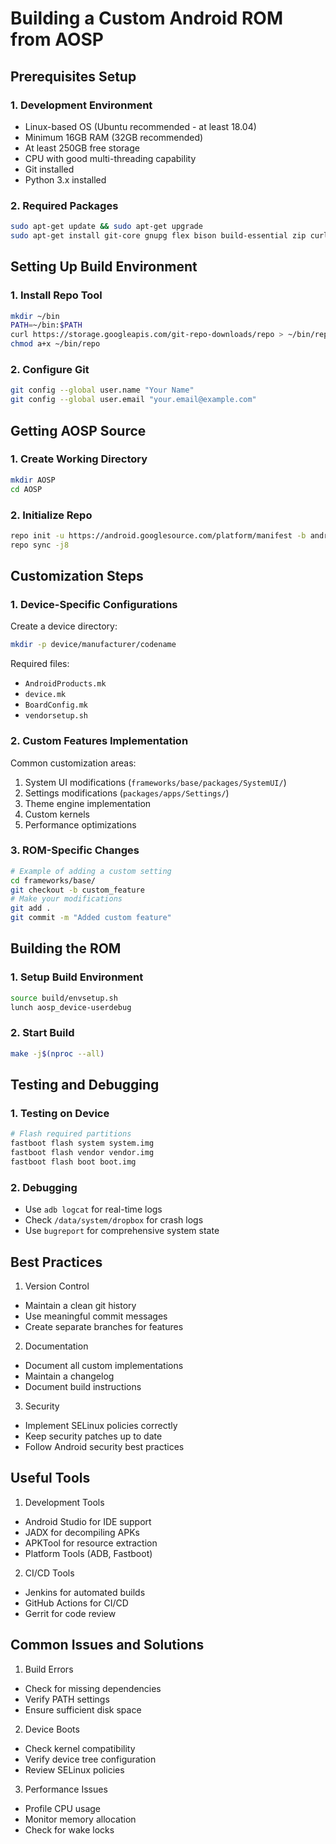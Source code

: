 # Building a Custom Android ROM from AOSP

## Prerequisites Setup

### 1. Development Environment
- Linux-based OS (Ubuntu recommended - at least 18.04)
- Minimum 16GB RAM (32GB recommended)
- At least 250GB free storage
- CPU with good multi-threading capability
- Git installed
- Python 3.x installed

### 2. Required Packages
```bash
sudo apt-get update && sudo apt-get upgrade
sudo apt-get install git-core gnupg flex bison build-essential zip curl zlib1g-dev gcc-multilib g++-multilib libc6-dev-i386 libncurses5 lib32ncurses5-dev x11proto-core-dev libx11-dev lib32z1-dev libgl1-mesa-dev libxml2-utils xsltproc unzip fontconfig
```

## Setting Up Build Environment

### 1. Install Repo Tool
```bash
mkdir ~/bin
PATH=~/bin:$PATH
curl https://storage.googleapis.com/git-repo-downloads/repo > ~/bin/repo
chmod a+x ~/bin/repo
```

### 2. Configure Git
```bash
git config --global user.name "Your Name"
git config --global user.email "your.email@example.com"
```

## Getting AOSP Source

### 1. Create Working Directory
```bash
mkdir AOSP
cd AOSP
```

### 2. Initialize Repo
```bash
repo init -u https://android.googlesource.com/platform/manifest -b android-13.0.0_r1
repo sync -j8
```

## Customization Steps

### 1. Device-Specific Configurations
Create a device directory:
```bash
mkdir -p device/manufacturer/codename
```

Required files:
- `AndroidProducts.mk`
- `device.mk`
- `BoardConfig.mk`
- `vendorsetup.sh`

### 2. Custom Features Implementation
Common customization areas:
1. System UI modifications (`frameworks/base/packages/SystemUI/`)
2. Settings modifications (`packages/apps/Settings/`)
3. Theme engine implementation
4. Custom kernels
5. Performance optimizations

### 3. ROM-Specific Changes
```bash
# Example of adding a custom setting
cd frameworks/base/
git checkout -b custom_feature
# Make your modifications
git add .
git commit -m "Added custom feature"
```

## Building the ROM

### 1. Setup Build Environment
```bash
source build/envsetup.sh
lunch aosp_device-userdebug
```

### 2. Start Build
```bash
make -j$(nproc --all)
```

## Testing and Debugging

### 1. Testing on Device
```bash
# Flash required partitions
fastboot flash system system.img
fastboot flash vendor vendor.img
fastboot flash boot boot.img
```

### 2. Debugging
- Use `adb logcat` for real-time logs
- Check `/data/system/dropbox` for crash logs
- Use `bugreport` for comprehensive system state

## Best Practices

1. Version Control
- Maintain a clean git history
- Use meaningful commit messages
- Create separate branches for features

2. Documentation
- Document all custom implementations
- Maintain a changelog
- Document build instructions

3. Security
- Implement SELinux policies correctly
- Keep security patches up to date
- Follow Android security best practices

## Useful Tools

1. Development Tools
- Android Studio for IDE support
- JADX for decompiling APKs
- APKTool for resource extraction
- Platform Tools (ADB, Fastboot)

2. CI/CD Tools
- Jenkins for automated builds
- GitHub Actions for CI/CD
- Gerrit for code review

## Common Issues and Solutions

1. Build Errors
- Check for missing dependencies
- Verify PATH settings
- Ensure sufficient disk space

2. Device Boots
- Check kernel compatibility
- Verify device tree configuration
- Review SELinux policies

3. Performance Issues
- Profile CPU usage
- Monitor memory allocation
- Check for wake locks
